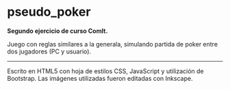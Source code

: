 # pseudo_poker

<b>Segundo ejercicio de curso ComIt. </b>

Juego con reglas similares a la generala, simulando partida de poker entre dos jugadores (PC y usuario).

<hr/>

Escrito en HTML5 con hoja de estilos CSS, JavaScript y utilización de Bootstrap. Las imágenes utilizadas fueron editadas con Inkscape.
